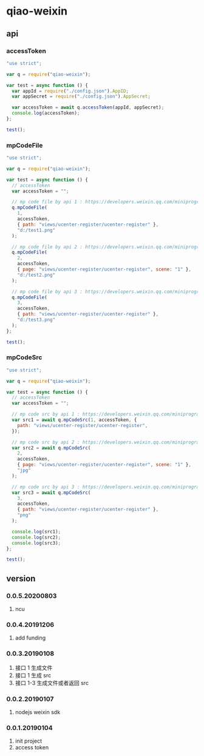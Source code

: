 # qiao-weixin

## api

### accessToken

```javascript
"use strict";

var q = require("qiao-weixin");

var test = async function () {
  var appId = require("./config.json").AppID;
  var appSecret = require("./config.json").AppSecret;

  var accessToken = await q.accessToken(appId, appSecret);
  console.log(accessToken);
};

test();
```

### mpCodeFile

```javascript
"use strict";

var q = require("qiao-weixin");

var test = async function () {
  // accessToken
  var accessToken = "";

  // mp code file by api 1 : https://developers.weixin.qq.com/miniprogram/dev/api/getWXACode.html
  q.mpCodeFile(
    1,
    accessToken,
    { path: "views/ucenter-register/ucenter-register" },
    "d:/test1.png"
  );

  // mp code file by api 2 : https://developers.weixin.qq.com/miniprogram/dev/api/getWXACodeUnlimit.html
  q.mpCodeFile(
    2,
    accessToken,
    { page: "views/ucenter-register/ucenter-register", scene: "1" },
    "d:/test2.png"
  );

  // mp code file by api 3 : https://developers.weixin.qq.com/miniprogram/dev/api/createWXAQRCode.html
  q.mpCodeFile(
    3,
    accessToken,
    { path: "views/ucenter-register/ucenter-register" },
    "d:/test3.png"
  );
};

test();
```

### mpCodeSrc

```javascript
"use strict";

var q = require("qiao-weixin");

var test = async function () {
  // accessToken
  var accessToken = "";

  // mp code src by api 1 : https://developers.weixin.qq.com/miniprogram/dev/api/getWXACode.html
  var src1 = await q.mpCodeSrc(1, accessToken, {
    path: "views/ucenter-register/ucenter-register",
  });

  // mp code src by api 2 : https://developers.weixin.qq.com/miniprogram/dev/api/getWXACodeUnlimit.html
  var src2 = await q.mpCodeSrc(
    2,
    accessToken,
    { page: "views/ucenter-register/ucenter-register", scene: "1" },
    "jpg"
  );

  // mp code src by api 3 : https://developers.weixin.qq.com/miniprogram/dev/api/createWXAQRCode.html
  var src3 = await q.mpCodeSrc(
    3,
    accessToken,
    { path: "views/ucenter-register/ucenter-register" },
    "png"
  );

  console.log(src1);
  console.log(src2);
  console.log(src3);
};

test();
```

## version

### 0.0.5.20200803

1. ncu

### 0.0.4.20191206

1. add funding

### 0.0.3.20190108

1. 接口 1 生成文件
2. 接口 1 生成 src
3. 接口 1-3 生成文件或者返回 src

### 0.0.2.20190107

1. nodejs weixin sdk

### 0.0.1.20190104

1. init project
2. access token
